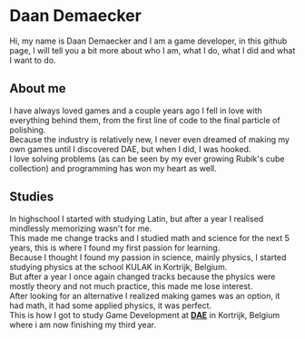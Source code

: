 # Daan Demaecker
Hi, my name is Daan Demaecker and I am a game developer, in this github page, I will tell you a bit more about who I am, what I do, what I did and what I want to do.  

## About me
I have always loved games and a couple years ago I fell in love with everything behind them, from the first line of code to the final particle of polishing.  
Because the industry is relatively new, I never even dreamed of making my own games until I discovered DAE, but when I did, I was hooked.  
I love solving problems (as can be seen by my ever growing Rubik's cube collection) and programming has won my heart as well.  

## Studies
In highschool I started with studying Latin, but after a year I realised mindlessly memorizing wasn't for me.  
This made me change tracks and I studied math and science for the next 5 years, this is where I found my first passion for learning.  
Because I thought I found my passion in science, mainly physics, I started studying physics at the school KULAK in Kortrijk, Belgium.  
But after a year I once again changed tracks because the physics were mostly theory and not much practice, this made me lose interest.  
After looking for an alternative I realized making games was an option, it had math, it had some applied physics, it was perfect.  
This is how I got to study Game Development at [**DAE**](https://www.digitalartsandentertainment.be) in Kortrijk, Belgium where i am now finishing my third year.  

